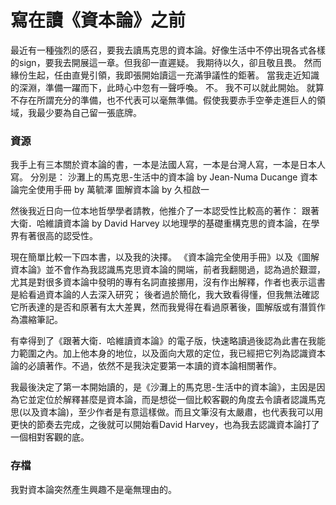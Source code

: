 # 寫在讀《資本論》之前

最近有一種強烈的感召，要我去讀馬克思的資本論。好像生活中不停出現各式各樣的sign，要我去開展這一章。但我卻一直遲疑。
我期待以久，卻且敬且畏。
然而緣份生起，任由直覺引領，我即張開始讀這一充滿爭議性的鉅著。
當我走近知識的深淵，準備一躍而下，此時心中忽有一聲呼喚。
不。
我不可以就此開始。
就算不存在所謂充分的準備，也不代表可以毫無準備。假使我要赤手空拳走進巨人的領域，我最少要為自己留一張底牌。

### 資源

我手上有三本關於資本論的書，一本是法國人寫，一本是台灣人寫，一本是日本人寫。
分別是：
沙灘上的馬克思-生活中的資本論 by Jean-Numa Ducange
資本論完全使用手冊 by 萬毓澤
圖解資本論 by 久桓啟一

然後我近日向一位本地哲學學者請教，他推介了一本認受性比較高的著作：
跟著大衛．哈維讀資本論 by David Harvey
以地理學的基礎重構克思的資本論，在學界有著很高的認受性。

現在簡單比較一下四本書，以及我的決擇。
《資本論完全使用手冊》以及《圖解資本論》並不會作為我認識馬克思資本論的開端，前者我翻閱過，認為過於艱澀，尤其是對很多資本論中發明的專有名詞直接挪用，沒有作出解釋，作者也表示這書是給看過資本論的人去深入研究；
後者過於簡化，我大致看得懂，但我無法確認它所表達的是否和原著有太大差異，然而我覺得在看過原著後，圖解版或有潛質作為濃縮筆記。

有幸得到了《跟著大衛．哈維讀資本論》的電子版，快速略讀過後認為此書在我能力範圍之內。加上他本身的地位，以及面向大眾的定位，我已經把它列為認識資本論的必讀著作。不過，依然不是我決定要第一本讀的資本論相關著作。

我最後決定了第一本開始讀的，是《沙灘上的馬克思-生活中的資本論》，主因是因為它並定位於解釋甚麼是資本論，而是想從一個比較客觀的角度去令讀者認識馬克思(以及資本論)，至少作者是有意這樣做。而且文筆沒有太嚴肅，也代表我可以用更快的節奏去完成，之後就可以開始看David Harvey，也為我去認識資本論打了一個相對客觀的底。

### 存檔

我對資本論突然產生興趣不是毫無理由的。

